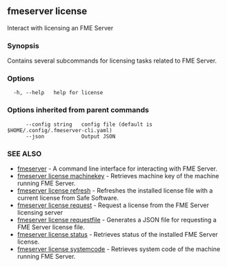 ## fmeserver license

Interact with licensing an FME Server

### Synopsis

Contains several subcommands for licensing tasks related to FME Server.
	

### Options

```
  -h, --help   help for license
```

### Options inherited from parent commands

```
      --config string   config file (default is $HOME/.config/.fmeserver-cli.yaml)
      --json            Output JSON
```

### SEE ALSO

* [fmeserver](fmeserver.md)	 - A command line interface for interacting with FME Server.
* [fmeserver license machinekey](fmeserver_license_machinekey.md)	 - Retrieves machine key of the machine running FME Server.
* [fmeserver license refresh](fmeserver_license_refresh.md)	 - Refreshes the installed license file with a current license from Safe Software.
* [fmeserver license request](fmeserver_license_request.md)	 - Request a license from the FME Server licensing server
* [fmeserver license requestfile](fmeserver_license_requestfile.md)	 - Generates a JSON file for requesting a FME Server license file.
* [fmeserver license status](fmeserver_license_status.md)	 - Retrieves status of the installed FME Server license.
* [fmeserver license systemcode](fmeserver_license_systemcode.md)	 - Retrieves system code of the machine running FME Server.

